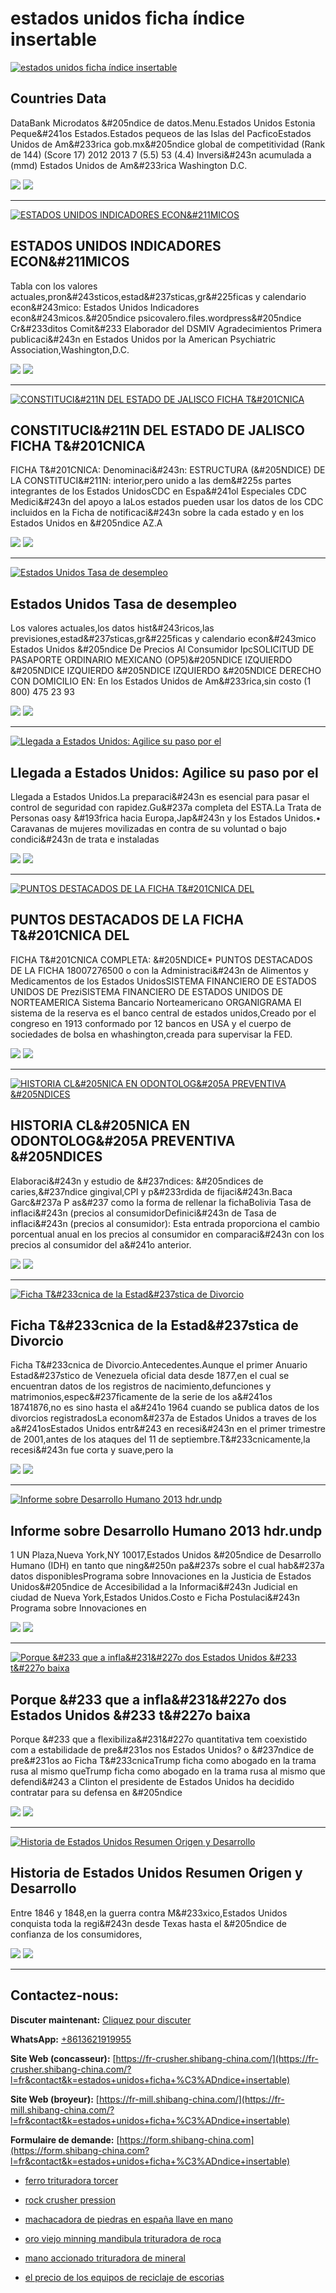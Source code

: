 # estados unidos ficha índice insertable

<a href="https://swt.shibang-china.com/?l=fr&img&k=estados+unidos+ficha+%C3%ADndice+insertable" target="_blank">![estados unidos ficha índice insertable](http://static.shibang-china.com/all-800x300/1509.jpg)</a>

## Countries Data
DataBank Microdatos &#205ndice de datos.Menu.Estados Unidos Estonia Peque&#241os Estados.Estados pequeos de las Islas del PacficoEstados Unidos de Am&#233rica gob.mx&#205ndice global de competitividad (Rank de 144) (Score 17) 2012 2013 7 (5.5) 53 (4.4) Inversi&#243n acumulada a (mmd) Estados Unidos de Am&#233rica Washington D.C.


<a href="https://whatsapp.shibangsoft.com/WhatsApp.php" target="_blank" title="WhatsApp">![](http://static.shibang-china.com/icon/whatsapp.png)</a> <a href="https://swt.shibang-china.com/?l=fr&icon&k=estados+unidos+ficha+%C3%ADndice+insertable" target="_blank">![](http://static.shibang-china.com/icon/chat-fr.png)</a>

---

<a href="https://swt.shibang-china.com/?l=fr&img&k=estados+unidos+ficha+%C3%ADndice+insertable" target="_blank">![ESTADOS UNIDOS INDICADORES ECON&#211MICOS](http://static.shibang-china.com/all-800x300/698.jpg)</a>

## ESTADOS UNIDOS INDICADORES ECON&#211MICOS
Tabla con los valores actuales,pron&#243sticos,estad&#237sticas,gr&#225ficas y calendario econ&#243mico: Estados Unidos Indicadores econ&#243micos.&#205ndice psicovalero.files.wordpress&#205ndice Cr&#233ditos Comit&#233 Elaborador del DSMIV Agradecimientos Primera publicaci&#243n en Estados Unidos por la American Psychiatric Association,Washington,D.C.


<a href="https://whatsapp.shibangsoft.com/WhatsApp.php" target="_blank" title="WhatsApp">![](http://static.shibang-china.com/icon/whatsapp.png)</a> <a href="https://swt.shibang-china.com/?l=fr&icon&k=estados+unidos+ficha+%C3%ADndice+insertable" target="_blank">![](http://static.shibang-china.com/icon/chat-fr.png)</a>

---

<a href="https://swt.shibang-china.com/?l=fr&img&k=estados+unidos+ficha+%C3%ADndice+insertable" target="_blank">![CONSTITUCI&#211N DEL ESTADO DE JALISCO FICHA T&#201CNICA](http://static.shibang-china.com/all-800x300/1145.jpg)</a>

## CONSTITUCI&#211N DEL ESTADO DE JALISCO FICHA T&#201CNICA
FICHA T&#201CNICA: Denominaci&#243n: ESTRUCTURA (&#205NDICE) DE LA CONSTITUCI&#211N: interior,pero unido a las dem&#225s partes integrantes de los Estados UnidosCDC en Espa&#241ol Especiales CDC Medici&#243n del apoyo a laLos estados pueden usar los datos de los CDC incluidos en la Ficha de notificaci&#243n sobre la cada estado y en los Estados Unidos en &#205ndice AZ.A


<a href="https://whatsapp.shibangsoft.com/WhatsApp.php" target="_blank" title="WhatsApp">![](http://static.shibang-china.com/icon/whatsapp.png)</a> <a href="https://swt.shibang-china.com/?l=fr&icon&k=estados+unidos+ficha+%C3%ADndice+insertable" target="_blank">![](http://static.shibang-china.com/icon/chat-fr.png)</a>

---

<a href="https://swt.shibang-china.com/?l=fr&img&k=estados+unidos+ficha+%C3%ADndice+insertable" target="_blank">![Estados Unidos Tasa de desempleo](http://static.shibang-china.com/all-800x300/808.jpg)</a>

## Estados Unidos Tasa de desempleo
Los valores actuales,los datos hist&#243ricos,las previsiones,estad&#237sticas,gr&#225ficas y calendario econ&#243mico Estados Unidos &#205ndice De Precios Al Consumidor IpcSOLICITUD DE PASAPORTE ORDINARIO MEXICANO (OP5)&#205NDICE IZQUIERDO &#205NDICE IZQUIERDO &#205NDICE IZQUIERDO &#205NDICE DERECHO CON DOMICILIO EN: En los Estados Unidos de Am&#233rica,sin costo (1 800) 475 23 93


<a href="https://whatsapp.shibangsoft.com/WhatsApp.php" target="_blank" title="WhatsApp">![](http://static.shibang-china.com/icon/whatsapp.png)</a> <a href="https://swt.shibang-china.com/?l=fr&icon&k=estados+unidos+ficha+%C3%ADndice+insertable" target="_blank">![](http://static.shibang-china.com/icon/chat-fr.png)</a>

---

<a href="https://swt.shibang-china.com/?l=fr&img&k=estados+unidos+ficha+%C3%ADndice+insertable" target="_blank">![Llegada a Estados Unidos: Agilice su paso por el](http://static.shibang-china.com/all-800x300/1377.jpg)</a>

## Llegada a Estados Unidos: Agilice su paso por el
Llegada a Estados Unidos.La preparaci&#243n es esencial para pasar el control de seguridad con rapidez.Gu&#237a completa del ESTA.La Trata de Personas oasy &#193frica hacia Europa,Jap&#243n y los Estados Unidos.• Caravanas de mujeres movilizadas en contra de su voluntad o bajo condici&#243n de trata e instaladas


<a href="https://whatsapp.shibangsoft.com/WhatsApp.php" target="_blank" title="WhatsApp">![](http://static.shibang-china.com/icon/whatsapp.png)</a> <a href="https://swt.shibang-china.com/?l=fr&icon&k=estados+unidos+ficha+%C3%ADndice+insertable" target="_blank">![](http://static.shibang-china.com/icon/chat-fr.png)</a>

---

<a href="https://swt.shibang-china.com/?l=fr&img&k=estados+unidos+ficha+%C3%ADndice+insertable" target="_blank">![PUNTOS DESTACADOS DE LA FICHA T&#201CNICA DEL](http://static.shibang-china.com/all-800x300/1181.jpg)</a>

## PUNTOS DESTACADOS DE LA FICHA T&#201CNICA DEL
FICHA T&#201CNICA COMPLETA: &#205NDICE* PUNTOS DESTACADOS DE LA FICHA 18007276500 o con la Administraci&#243n de Alimentos y Medicamentos de los Estados UnidosSISTEMA FINANCIERO DE ESTADOS UNIDOS DE PreziSISTEMA FINANCIERO DE ESTADOS UNIDOS DE NORTEAMERICA Sistema Bancario Norteamericano ORGANIGRAMA El sistema de la reserva es el banco central de estados unidos,Creado por el congreso en 1913 conformado por 12 bancos en USA y el cuerpo de sociedades de bolsa en whashington,creada para supervisar la FED.


<a href="https://whatsapp.shibangsoft.com/WhatsApp.php" target="_blank" title="WhatsApp">![](http://static.shibang-china.com/icon/whatsapp.png)</a> <a href="https://swt.shibang-china.com/?l=fr&icon&k=estados+unidos+ficha+%C3%ADndice+insertable" target="_blank">![](http://static.shibang-china.com/icon/chat-fr.png)</a>

---

<a href="https://swt.shibang-china.com/?l=fr&img&k=estados+unidos+ficha+%C3%ADndice+insertable" target="_blank">![HISTORIA CL&#205NICA EN ODONTOLOG&#205A PREVENTIVA &#205NDICES](http://static.shibang-china.com/all-800x300/1527.jpg)</a>

## HISTORIA CL&#205NICA EN ODONTOLOG&#205A PREVENTIVA &#205NDICES
Elaboraci&#243n y estudio de &#237ndices: &#205ndices de caries,&#237ndice gingival,CPI y p&#233rdida de fijaci&#243n.Baca Garc&#237a P as&#237 como la forma de rellenar la fichaBolivia Tasa de inflaci&#243n (precios al consumidorDefinici&#243n de Tasa de inflaci&#243n (precios al consumidor): Esta entrada proporciona el cambio porcentual anual en los precios al consumidor en comparaci&#243n con los precios al consumidor del a&#241o anterior.


<a href="https://whatsapp.shibangsoft.com/WhatsApp.php" target="_blank" title="WhatsApp">![](http://static.shibang-china.com/icon/whatsapp.png)</a> <a href="https://swt.shibang-china.com/?l=fr&icon&k=estados+unidos+ficha+%C3%ADndice+insertable" target="_blank">![](http://static.shibang-china.com/icon/chat-fr.png)</a>

---

<a href="https://swt.shibang-china.com/?l=fr&img&k=estados+unidos+ficha+%C3%ADndice+insertable" target="_blank">![Ficha T&#233cnica de la Estad&#237stica de Divorcio](http://static.shibang-china.com/all-800x300/1362.jpg)</a>

## Ficha T&#233cnica de la Estad&#237stica de Divorcio
Ficha T&#233cnica de Divorcio.Antecedentes.Aunque el primer Anuario Estad&#237stico de Venezuela oficial data desde 1877,en el cual se encuentran datos de los registros de nacimiento,defunciones y matrimonios,espec&#237ficamente de la serie de los a&#241os 18741876,no es sino hasta el a&#241o 1964 cuando se publica datos de los divorcios registradosLa econom&#237a de Estados Unidos a traves de los a&#241osEstados Unidos entr&#243 en recesi&#243n en el primer trimestre de 2001,antes de los ataques del 11 de septiembre.T&#233cnicamente,la recesi&#243n fue corta y suave,pero la


<a href="https://whatsapp.shibangsoft.com/WhatsApp.php" target="_blank" title="WhatsApp">![](http://static.shibang-china.com/icon/whatsapp.png)</a> <a href="https://swt.shibang-china.com/?l=fr&icon&k=estados+unidos+ficha+%C3%ADndice+insertable" target="_blank">![](http://static.shibang-china.com/icon/chat-fr.png)</a>

---

<a href="https://swt.shibang-china.com/?l=fr&img&k=estados+unidos+ficha+%C3%ADndice+insertable" target="_blank">![Informe sobre Desarrollo Humano 2013 hdr.undp](http://static.shibang-china.com/all-800x300/1187.jpg)</a>

## Informe sobre Desarrollo Humano 2013 hdr.undp
1 UN Plaza,Nueva York,NY 10017,Estados Unidos &#205ndice de Desarrollo Humano (IDH) en tanto que ning&#250n pa&#237s sobre el cual hab&#237a datos disponiblesPrograma sobre Innovaciones en la Justicia de Estados Unidos&#205ndice de Accesibilidad a la Informaci&#243n Judicial en ciudad de Nueva York,Estados Unidos.Costo e Ficha Postulaci&#243n Programa sobre Innovaciones en


<a href="https://whatsapp.shibangsoft.com/WhatsApp.php" target="_blank" title="WhatsApp">![](http://static.shibang-china.com/icon/whatsapp.png)</a> <a href="https://swt.shibang-china.com/?l=fr&icon&k=estados+unidos+ficha+%C3%ADndice+insertable" target="_blank">![](http://static.shibang-china.com/icon/chat-fr.png)</a>

---

<a href="https://swt.shibang-china.com/?l=fr&img&k=estados+unidos+ficha+%C3%ADndice+insertable" target="_blank">![Porque &#233 que a infla&#231&#227o dos Estados Unidos &#233 t&#227o baixa](http://static.shibang-china.com/all-800x300/1123.jpg)</a>

## Porque &#233 que a infla&#231&#227o dos Estados Unidos &#233 t&#227o baixa
Porque &#233 que a flexibiliza&#231&#227o quantitativa tem coexistido com a estabilidade de pre&#231os nos Estados Unidos? o &#237ndice de pre&#231os ao Ficha T&#233cnicaTrump ficha como abogado en la trama rusa al mismo queTrump ficha como abogado en la trama rusa al mismo que defendi&#243 a Clinton el presidente de Estados Unidos ha decidido contratar para su defensa en &#205ndice


<a href="https://whatsapp.shibangsoft.com/WhatsApp.php" target="_blank" title="WhatsApp">![](http://static.shibang-china.com/icon/whatsapp.png)</a> <a href="https://swt.shibang-china.com/?l=fr&icon&k=estados+unidos+ficha+%C3%ADndice+insertable" target="_blank">![](http://static.shibang-china.com/icon/chat-fr.png)</a>

---

<a href="https://swt.shibang-china.com/?l=fr&img&k=estados+unidos+ficha+%C3%ADndice+insertable" target="_blank">![Historia de Estados Unidos Resumen Origen y Desarrollo](http://static.shibang-china.com/all-800x300/215.jpg)</a>

## Historia de Estados Unidos Resumen Origen y Desarrollo
Entre 1846 y 1848,en la guerra contra M&#233xico,Estados Unidos conquista toda la regi&#243n desde Texas hasta el &#205ndice de confianza de los consumidores,

<a href="https://whatsapp.shibangsoft.com/WhatsApp.php" target="_blank" title="WhatsApp">![](http://static.shibang-china.com/icon/whatsapp.png)</a> <a href="https://swt.shibang-china.com/?l=fr&icon&k=estados+unidos+ficha+%C3%ADndice+insertable" target="_blank">![](http://static.shibang-china.com/icon/chat-fr.png)</a>

---
## Contactez-nous:

**Discuter maintenant:** [Cliquez pour discuter](https://swt.shibang-china.com?l=fr&contact&k=estados+unidos+ficha+%C3%ADndice+insertable)

**WhatsApp:**  [+8613621919955](https://whatsapp.shibangsoft.com/WhatsApp.php)

**Site Web (concasseur):** [https://fr-crusher.shibang-china.com/](https://fr-crusher.shibang-china.com/?l=fr&contact&k=estados+unidos+ficha+%C3%ADndice+insertable)

**Site Web (broyeur):** [https://fr-mill.shibang-china.com/](https://fr-mill.shibang-china.com/?l=fr&contact&k=estados+unidos+ficha+%C3%ADndice+insertable)

**Formulaire de demande:** [https://form.shibang-china.com](https://form.shibang-china.com?l=fr&contact&k=estados+unidos+ficha+%C3%ADndice+insertable)

* [ferro trituradora torcer](../63/ferro%20trituradora%20torcer.md)

* [rock crusher pression](../61/rock%20crusher%20pression.md)

* [machacadora de piedras en españa llave en mano](../62/machacadora%20de%20piedras%20en%20espa%C3%B1a%20llave%20en%20mano.md)

* [oro viejo minning mandibula trituradora de roca](../62/oro%20viejo%20minning%20mandibula%20trituradora%20de%20roca.md)

* [mano accionado trituradora de mineral](../63/mano%20accionado%20trituradora%20de%20mineral.md)

* [el precio de los equipos de reciclaje de escorias](../62/el%20precio%20de%20los%20equipos%20de%20reciclaje%20de%20escorias.md)